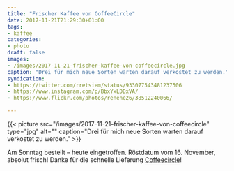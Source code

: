 ```yaml
---
title: "Frischer Kaffee von CoffeeCircle"
date: 2017-11-21T21:29:30+01:00
tags:
- kaffee
categories:
- photo
draft: false
images:
- /images/2017-11-21-frischer-kaffee-von-coffeecircle.jpg
caption: "Drei für mich neue Sorten warten darauf verkostet zu werden."
syndication:
- https://twitter.com/rretsiem/status/933077543481237506
- https://www.instagram.com/p/BbxYxLDDxVA/
- https://www.flickr.com/photos/renene26/38512240066/

---
```


{{< picture src="/images/2017-11-21-frischer-kaffee-von-coffeecircle" type="jpg" alt="" caption="Drei für mich neue Sorten warten darauf verkostet zu werden." >}}

<!--more-->

Am Sonntag bestellt – heute eingetroffen. Röstdatum vom 16. November, absolut frisch! Danke für die schnelle Lieferung [Coffeecircle](https://www.coffeecircle.com/)!
